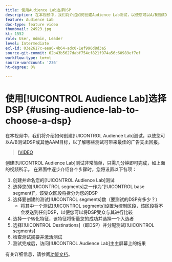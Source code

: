 ```yaml
---
title: 使用Audience Lab选择DSP
description: 在本视频中，我们将介绍如何创建Audience Lab测试，以使您可以A/B测试DSP或其他AAM目标，以了解哪一个目标可带来最佳的广告支出回报。
feature: Audience Lab
doc-type: feature video
thumbnail: 24923.jpg
kt: 1552
role: User, Admin, Leader
level: Intermediate
exl-id: 03e2617c-eea6-4b64-adc0-1ef996d8d3a5
source-git-commit: 62b43b5627dabf754cf821f974a56c60989ef7ef
workflow-type: tm+mt
source-wordcount: '236'
ht-degree: 0%

---
```


# 使用[!UICONTROL Audience Lab]选择DSP {#using-audience-lab-to-choose-a-dsp}

在本视频中，我们将介绍如何创建[!UICONTROL Audience Lab]测试，以使您可以A/B测试DSP或其他AAM目标，以了解哪些测试可带来最佳的广告支出回报。

>[!VIDEO](https://video.tv.adobe.com/v/328025/?quality=12&captions=chi_hans)

创建[!UICONTROL Audience Lab]测试非常简单，只需几分钟即可完成，如上面的视频所示。 在界面中逐步介绍各个步骤时，您将设置以下各项：

1. 创建并命名您的[!UICONTROL Audience Lab]测试
1. 选择您的[!UICONTROL segments]之一作为“[!UICONTROL base segment]”，该受众区段将拆分为您的DSP
1. 选择要创建的测试[!UICONTROL segments]数（要测试的DSP有多少？）
   * 将其中一个测试[!UICONTROL segments]设置为控制区段，该区段将不会发送到任何DSP，以便您可以将DSP受众与其进行比较
1. 选择一个转化特征，该特征将衡量您的成功并选择一个入选者
1. 选择[!UICONTROL Destinations]（即DSP）并分配测试[!UICONTROL segments]
1. 检查测试摘要并激活测试
1. 测试完成后，访问[!UICONTROL Audience Lab]主主屏幕上的结果

有关详细信息，请参阅[功能文档](https://experienceleague.adobe.com/docs/audience-manager/user-guide/features/audience-lab/audience-lab.html?lang=zh-Hans)。
